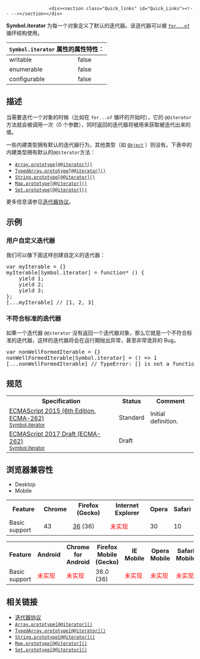 
                
                  
                    <div><section class="Quick_links" id="Quick_Links"><!-- --></section></div>

<p><strong>Symbol.iterator&#xA0;</strong>&#x4E3A;&#x6BCF;&#x4E00;&#x4E2A;&#x5BF9;&#x8C61;&#x5B9A;&#x4E49;&#x4E86;&#x9ED8;&#x8BA4;&#x7684;&#x8FED;&#x4EE3;&#x5668;&#x3002;&#x8BE5;&#x8FED;&#x4EE3;&#x5668;&#x53EF;&#x4EE5;&#x88AB; <code><a href="/zh-CN/docs/Web/JavaScript/Reference/Statements/for...of">for...of</a></code> &#x5FAA;&#x73AF;&#x7ED3;&#x6784;&#x4F7F;&#x7528;&#x3002;</p>

<div><table class="standard-table"> 
  <thead> 
    <tr> 
      <th colspan="2" class="header"><code>Symbol.iterator</code> &#x5C5E;&#x6027;&#x7684;&#x5C5E;&#x6027;&#x7279;&#x6027;&#xFF1A;</th> 
    </tr> 
  </thead> 
  <tbody> 
    <tr> 
      <td>writable</td> 
      <td>false</td> 
    </tr> 
    <tr> 
      <td>enumerable</td> 
      <td>false</td> 
    </tr> 
    <tr> 
      <td>configurable</td> 
      <td>false</td> 
    </tr> 
  </tbody> 
</table></div>

<h2 id="&#x63CF;&#x8FF0;">&#x63CF;&#x8FF0;</h2>

<p>&#x5F53;&#x9700;&#x8981;&#x8FED;&#x4EE3;&#x4E00;&#x4E2A;&#x5BF9;&#x8C61;&#x7684;&#x65F6;&#x5019;&#xFF08;&#x6BD4;&#x5982;&#x5728; <code>for...of</code> &#x5FAA;&#x73AF;&#x7684;&#x5F00;&#x59CB;&#x65F6;&#xFF09;&#xFF0C;&#x5B83;&#x7684; <code>@@iterator</code> &#x65B9;&#x6CD5;&#x5C31;&#x4F1A;&#x88AB;&#x8C03;&#x7528;&#x4E00;&#x6B21;&#xFF08;0 &#x4E2A;&#x53C2;&#x6570;&#xFF09;&#xFF0C;&#x540C;&#x65F6;&#x8FD4;&#x56DE;&#x7684;&#x8FED;&#x4EE3;&#x5668;&#x5C06;&#x88AB;&#x7528;&#x6765;&#x83B7;&#x53D6;&#x88AB;&#x8FED;&#x4EE3;&#x51FA;&#x6765;&#x7684;&#x503C;&#x3002;</p>

<p>&#x4E00;&#x4E9B;&#x5185;&#x5EFA;&#x7C7B;&#x578B;&#x62E5;&#x6709;&#x9ED8;&#x8BA4;&#x7684;&#x8FED;&#x4EE3;&#x5668;&#x884C;&#x4E3A;&#xFF0C;&#x5176;&#x4ED6;&#x7C7B;&#x578B;&#xFF08;&#x5982; <a title="Object &#x6784;&#x9020;&#x51FD;&#x6570;&#x521B;&#x5EFA;&#x4E00;&#x4E2A;&#x5BF9;&#x8C61;&#x5305;&#x88C5;&#xFF08;object wrapper&#xFF09;&#x3002;" href="/zh-CN/docs/Web/JavaScript/Reference/Global_Objects/Object"><code>Object</code></a> &#xFF09;&#x5219;&#x6CA1;&#x6709;&#x3002;&#x4E0B;&#x8868;&#x4E2D;&#x7684;&#x5185;&#x5EFA;&#x7C7B;&#x578B;&#x62E5;&#x6709;&#x9ED8;&#x8BA4;&#x7684;<span style="font-family: consolas,monaco,andale mono,monospace;"><code>@@iterator</code>&#x65B9;&#x6CD5;&#xFF1A;</span></p>

<ul>
 <li><a title="@@iterator&#x5C5E;&#x6027;&#x548C; values() &#x5C5E;&#x6027;&#x7684;&#x521D;&#x59CB;&#x503C;&#x5747;&#x4E3A;&#x540C;&#x4E00;&#x4E2A;&#x51FD;&#x6570;&#x5BF9;&#x8C61;" href="/zh-CN/docs/Web/JavaScript/Reference/Global_Objects/Array/@@iterator"><code>Array.prototype[@@iterator]()</code></a></li>
 <li><a title="&#x6B64;&#x9875;&#x9762;&#x4ECD;&#x672A;&#x88AB;&#x672C;&#x5730;&#x5316;, &#x671F;&#x5F85;&#x60A8;&#x7684;&#x7FFB;&#x8BD1;!" href="/zh-CN/docs/Web/JavaScript/Reference/Global_Objects/TypedArray/@@iterator" class="new"><code>TypedArray.prototype[@@iterator]()</code></a></li>
 <li><a title="&#x6B64;&#x9875;&#x9762;&#x4ECD;&#x672A;&#x88AB;&#x672C;&#x5730;&#x5316;, &#x671F;&#x5F85;&#x60A8;&#x7684;&#x7FFB;&#x8BD1;!" href="/zh-CN/docs/Web/JavaScript/Reference/Global_Objects/String/@@iterator" class="new"><code>String.prototype[@@iterator]()</code></a></li>
 <li><a title="&#x6B64;&#x9875;&#x9762;&#x4ECD;&#x672A;&#x88AB;&#x672C;&#x5730;&#x5316;, &#x671F;&#x5F85;&#x60A8;&#x7684;&#x7FFB;&#x8BD1;!" href="/zh-CN/docs/Web/JavaScript/Reference/Global_Objects/Map/@@iterator" class="new"><code>Map.prototype[@@iterator]()</code></a></li>
 <li><a title="&#x6B64;&#x9875;&#x9762;&#x4ECD;&#x672A;&#x88AB;&#x672C;&#x5730;&#x5316;, &#x671F;&#x5F85;&#x60A8;&#x7684;&#x7FFB;&#x8BD1;!" href="/zh-CN/docs/Web/JavaScript/Reference/Global_Objects/Set/@@iterator" class="new"><code>Set.prototype[@@iterator]()</code></a></li>
</ul>

<p>&#x66F4;&#x591A;&#x4FE1;&#x606F;&#x8BF7;&#x53C2;&#x89C1;<a href="https://developer.mozilla.org/zh-CN/docs/Web/JavaScript/Reference/Iteration_protocols">&#x8FED;&#x4EE3;&#x5668;&#x534F;&#x8BAE;</a>&#x3002;</p>

<h2 id="&#x793A;&#x4F8B;">&#x793A;&#x4F8B;</h2>

<h3 id="&#x7528;&#x6237;&#x81EA;&#x5B9A;&#x4E49;&#x8FED;&#x4EE3;&#x5668;">&#x7528;&#x6237;&#x81EA;&#x5B9A;&#x4E49;&#x8FED;&#x4EE3;&#x5668;</h3>

<p>&#x6211;&#x4EEC;&#x53EF;&#x4EE5;&#x50CF;&#x4E0B;&#x9762;&#x8FD9;&#x6837;&#x521B;&#x5EFA;&#x81EA;&#x5B9A;&#x4E49;&#x7684;&#x8FED;&#x4EE3;&#x5668;&#xFF1A;</p>

<pre class="brush: js">var myIterable = {}
myIterable[Symbol.iterator] = function* () {
    yield 1;
    yield 2;
    yield 3;
};
[...myIterable] // [1, 2, 3]
</pre>

<h3 id="&#x4E0D;&#x7B26;&#x5408;&#x6807;&#x51C6;&#x7684;&#x8FED;&#x4EE3;&#x5668;">&#x4E0D;&#x7B26;&#x5408;&#x6807;&#x51C6;&#x7684;&#x8FED;&#x4EE3;&#x5668;</h3>

<p>&#x5982;&#x679C;&#x4E00;&#x4E2A;&#x8FED;&#x4EE3;&#x5668; <code>@@iterator</code> &#x6CA1;&#x6709;&#x8FD4;&#x56DE;&#x4E00;&#x4E2A;&#x8FED;&#x4EE3;&#x5668;&#x5BF9;&#x8C61;&#xFF0C;&#x90A3;&#x4E48;&#x5B83;&#x5C31;&#x662F;&#x4E00;&#x4E2A;&#x4E0D;&#x7B26;&#x5408;&#x6807;&#x51C6;&#x7684;&#x8FED;&#x4EE3;&#x5668;&#xFF0C;&#x8FD9;&#x6837;&#x7684;&#x8FED;&#x4EE3;&#x5668;&#x5C06;&#x4F1A;&#x5728;&#x8FD0;&#x884C;&#x671F;&#x629B;&#x51FA;&#x5F02;&#x5E38;&#xFF0C;&#x751A;&#x81F3;&#x975E;&#x5E38;&#x8BE1;&#x5F02;&#x7684; Bug&#x3002;</p>

<pre class="brush: js">var nonWellFormedIterable = {}
nonWellFormedIterable[Symbol.iterator] = () =&gt; 1
[...nonWellFormedIterable] // TypeError: [] is not a function
</pre>

<h2 id="&#x89C4;&#x8303;">&#x89C4;&#x8303;</h2>

<table class="standard-table">
 <tbody>
  <tr>
   <th scope="col">Specification</th>
   <th scope="col">Status</th>
   <th scope="col">Comment</th>
  </tr>
  <tr>
   <td><a lang="en" hreflang="en" href="http://www.ecma-international.org/ecma-262/6.0/#sec-symbol.iterator" class="external">ECMAScript 2015 (6th Edition, ECMA-262)<br><small lang="zh-CN">Symbol.iterator</small></a></td>
   <td><span class="spec-Standard">Standard</span></td>
   <td>Initial definition.</td>
  </tr>
  <tr>
   <td><a lang="en" hreflang="en" href="https://tc39.github.io/ecma262/#sec-symbol.iterator" class="external">ECMAScript 2017 Draft (ECMA-262)<br><small lang="zh-CN">Symbol.iterator</small></a></td>
   <td><span class="spec-Draft">Draft</span></td>
   <td>&#xA0;</td>
  </tr>
 </tbody>
</table>

<h2 id="&#x6D4F;&#x89C8;&#x5668;&#x517C;&#x5BB9;&#x6027;">&#x6D4F;&#x89C8;&#x5668;&#x517C;&#x5BB9;&#x6027;</h2>

<p></p><div class="htab"> 
    <a name="AutoCompatibilityTable" id="AutoCompatibilityTable"></a> 
    <ul> 
        <li class="selected"><a>Desktop</a></li> 
        <li><a>Mobile</a></li> 
    </ul> 
</div><p></p>

<div id="compat-desktop">
<table class="compat-table">
 <tbody>
  <tr>
   <th>Feature</th>
   <th>Chrome</th>
   <th>Firefox (Gecko)</th>
   <th>Internet Explorer</th>
   <th>Opera</th>
   <th>Safari</th>
  </tr>
  <tr>
   <td>Basic support</td>
   <td>43</td>
   <td><a title="Released on 2015-02-24." href="/en-US/Firefox/Releases/36">36</a> (36)</td>
   <td><span style="color: #f00;">&#x672A;&#x5B9E;&#x73B0;</span></td>
   <td>30</td>
   <td>10</td>
  </tr>
 </tbody>
</table>
</div>

<div id="compat-mobile">
<table class="compat-table">
 <tbody>
  <tr>
   <th>Feature</th>
   <th>Android</th>
   <th>Chrome for Android</th>
   <th>Firefox Mobile (Gecko)</th>
   <th>IE Mobile</th>
   <th>Opera Mobile</th>
   <th>Safari Mobile</th>
  </tr>
  <tr>
   <td>Basic support</td>
   <td><span style="color: #f00;">&#x672A;&#x5B9E;&#x73B0;</span></td>
   <td><span style="color: #f00;">&#x672A;&#x5B9E;&#x73B0;</span></td>
   <td>36.0 (36)</td>
   <td><span style="color: #f00;">&#x672A;&#x5B9E;&#x73B0;</span></td>
   <td><span style="color: #f00;">&#x672A;&#x5B9E;&#x73B0;</span></td>
   <td><span style="color: #f00;">&#x672A;&#x5B9E;&#x73B0;</span></td>
  </tr>
 </tbody>
</table>
</div>

<h2 id="&#x76F8;&#x5173;&#x94FE;&#x63A5;">&#x76F8;&#x5173;&#x94FE;&#x63A5;</h2>

<ul>
 <li><a href="https://developer.mozilla.org/zh-CN/docs/Web/JavaScript/Reference/Iteration_protocols">&#x8FED;&#x4EE3;&#x5668;&#x534F;&#x8BAE;</a></li>
 <li><a title="@@iterator&#x5C5E;&#x6027;&#x548C; values() &#x5C5E;&#x6027;&#x7684;&#x521D;&#x59CB;&#x503C;&#x5747;&#x4E3A;&#x540C;&#x4E00;&#x4E2A;&#x51FD;&#x6570;&#x5BF9;&#x8C61;" href="/zh-CN/docs/Web/JavaScript/Reference/Global_Objects/Array/@@iterator"><code>Array.prototype[@@iterator]()</code></a></li>
 <li><a title="&#x6B64;&#x9875;&#x9762;&#x4ECD;&#x672A;&#x88AB;&#x672C;&#x5730;&#x5316;, &#x671F;&#x5F85;&#x60A8;&#x7684;&#x7FFB;&#x8BD1;!" href="/zh-CN/docs/Web/JavaScript/Reference/Global_Objects/TypedArray/@@iterator" class="new"><code>TypedArray.prototype[@@iterator]()</code></a></li>
 <li><a title="&#x6B64;&#x9875;&#x9762;&#x4ECD;&#x672A;&#x88AB;&#x672C;&#x5730;&#x5316;, &#x671F;&#x5F85;&#x60A8;&#x7684;&#x7FFB;&#x8BD1;!" href="/zh-CN/docs/Web/JavaScript/Reference/Global_Objects/String/@@iterator" class="new"><code>String.prototype[@@iterator]()</code></a></li>
 <li><a title="&#x6B64;&#x9875;&#x9762;&#x4ECD;&#x672A;&#x88AB;&#x672C;&#x5730;&#x5316;, &#x671F;&#x5F85;&#x60A8;&#x7684;&#x7FFB;&#x8BD1;!" href="/zh-CN/docs/Web/JavaScript/Reference/Global_Objects/Map/@@iterator" class="new"><code>Map.prototype[@@iterator]()</code></a></li>
 <li><a title="&#x6B64;&#x9875;&#x9762;&#x4ECD;&#x672A;&#x88AB;&#x672C;&#x5730;&#x5316;, &#x671F;&#x5F85;&#x60A8;&#x7684;&#x7FFB;&#x8BD1;!" href="/zh-CN/docs/Web/JavaScript/Reference/Global_Objects/Set/@@iterator" class="new"><code>Set.prototype[@@iterator]()</code></a></li>
</ul>
                  
                
              